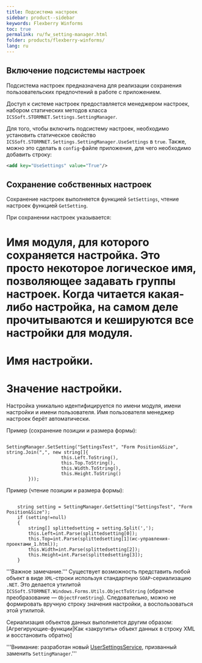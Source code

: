 ```yaml
---
title: Подсистема настроек
sidebar: product--sidebar
keywords: Flexberry Winforms
toc: true
permalink: ru/fw_setting-manager.html
folder: products/flexberry-winforms/
lang: ru
---
```


## Включение подсистемы настроек
Подсистема настроек предназначена для реализации сохранения пользовательских предпочтений в работе с приложением.


Доступ к системе настроек предоставляется менеджером настроек, набором статических методов класса `ICSSoft.STORMNET.Settings.SettingManager`.


Для того, чтобы включить подсистему настроек, необходимо установить статическое свойство `ICSSoft.STORMNET.Settings.SettingManager.UseSettings` в `true`. Также, можно это сделать в `config`-файле приложения, для чего необходимо добавить строку:
```xml
<add key="UseSettings" value="True"/>	
```
## Сохранение собственных настроек
Сохранение настроек выполняется функцией `SetSettings`, чтение настроек функцией `GetSetting`.


При сохранении настроек указывается:
# Имя модуля, для которого сохраняется настройка. Это просто некоторое логическое имя, позволяющее задавать группы настроек. Когда читается какая-либо настройка, на самом деле прочитываются и кешируются все настройки для модуля.
# Имя настройки.
# Значение настройки.
Настройка уникально идентифицируется по имени модуля, имени настройки и имени пользователя. Имя пользователя менеджер настроек берёт автоматически.


Пример (сохранение позиции и размера формы):

```

SettingManager.SetSetting("SettingsTest", "Form Position&Size", string.Join(",", new string[]{
					this.Left.ToString(),
					this.Top.ToString(),
					this.Width.ToString(),
					this.Height.ToString()
		}));
```

Пример (чтение позиции и размера формы):

```

	string setting = SettingManager.GetSetting("SettingsTest", "Form Position&Size");
	if (setting!=null)
	{
		string[] splittedsetting = setting.Split(',');
		this.Left=int.Parse(splittedsetting[0]);
		this.Top=int.Parse(splittedsetting[1](ис-управления-проектами_1.html));
		this.Width=int.Parse(splittedsetting[2]);
		this.Height=int.Parse(splittedsetting[3]);
	}
```

'''Важное замечание.''' Существует возможность представить любой объект в виде `XML`-строки используя стандартную `SOAP`-сериализацию `.NET`. Это делается утилитой `ICSSoft.STORMNET.Windows.Forms.Utils.ObjectToString` (обратное преобразование — `ObjectFromString`). Следовательно, можно не формировать вручную строку значения настройки, а воспользоваться этой утилитой.

Сериализация объектов данных выполняется другим образом: [Агрегирующие-функции|Как «закрутить» объект данных в строку XML и восстановить обратно]

'''Внимание: разработан новый [UserSettingsService](user-settings-service.html), призванный заменить `SettingManager`.'''
